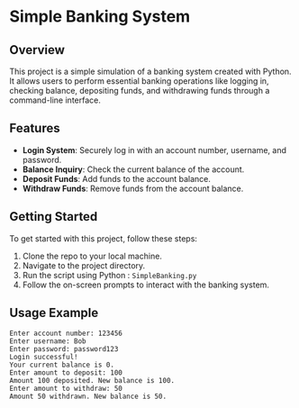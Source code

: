 # Simple Banking System

## Overview
This project is a simple simulation of a banking system created with Python. It allows users to perform essential banking operations like logging in, checking balance, depositing funds, and withdrawing funds through a command-line interface.

## Features
- **Login System**: Securely log in with an account number, username, and password.
- **Balance Inquiry**: Check the current balance of the account.
- **Deposit Funds**: Add funds to the account balance.
- **Withdraw Funds**: Remove funds from the account balance.

## Getting Started
To get started with this project, follow these steps:
1. Clone the repo to your local machine.
2. Navigate to the project directory.
3. Run the script using Python : `SimpleBanking.py`
4. Follow the on-screen prompts to interact with the banking system.

## Usage Example
```plaintext
Enter account number: 123456
Enter username: Bob
Enter password: password123
Login successful!
Your current balance is 0.
Enter amount to deposit: 100
Amount 100 deposited. New balance is 100.
Enter amount to withdraw: 50
Amount 50 withdrawn. New balance is 50.

